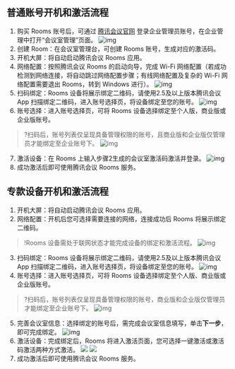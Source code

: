 ## 普通账号开机和激活流程
1. 购买 Rooms 账号后，可通过 [腾讯会议官网](https://meeting.tencent.com/) 登录企业管理员账号，在企业管理中打开“会议室管理”页面。
![img](https://dldir1.qq.com/download/support-center/image/rooms/meetingrooms_mgt.png)
2. 创建 Room：在会议室管理台，可创建 Rooms 账号，生成对应的激活码。
3. 开机大屏：将自动启动腾讯会议 Rooms 应用。
4. 网络配置：按照腾讯会议 Rooms 的启动向导，完成 Wi-Fi 网络配置（若成功检测到网络连接，将自动跳过网络配置步骤；有线网络配置及复杂的 Wi-Fi 网络配置需要退出 Rooms，转到 Windows 进行）。
![img](https://dldir1.qq.com/download/support-center/image/rooms/wifi_connect.png)
5. 扫码绑定：Rooms 设备将展示绑定二维码，请使用2.5及以上版本腾讯会议 App 扫描绑定二维码，进入账号选择页，将设备绑定至您的账号。
![img](https://dldir1.qq.com/download/support-center/image/rooms/scan_bind.png)
6. 账号选择：进入账号选择页，可将 Rooms 设备选择绑定至个人版，商业版或企业版账号。
>?扫码后，账号列表仅呈现具备管理权限的账号，且商业版和企业版仅管理员才能绑定至企业账号下。
![img](https://dldir1.qq.com/download/support-center/image/rooms/bind_account.png)
7. 激活设备：在 Rooms 上输入步骤2生成的会议室激活码激活并登录。
![img](https://dldir1.qq.com/download/support-center/image/rooms/input_keycode.png)
8. 成功激活后即可使用腾讯会议 Rooms 服务。


 
## 专款设备开机和激活流程
1. 开机大屏：将自动启动腾讯会议 Rooms 应用。
2. 网络配置：开机后您可选择需要连接的网络，连接成功后 Rooms 将展示绑定二维码。
>!Rooms 设备需处于联网状态才能完成设备的绑定和激活流程。
![img](https://dldir1.qq.com/download/support-center/image/rooms/sep_wifi_connect.png)
3. 扫码绑定：Rooms 设备将展示绑定二维码，请使用2.5及以上版本腾讯会议 App 扫描绑定二维码，进入账号选择页，将设备绑定至您的账号。
![img](https://dldir1.qq.com/download/support-center/image/rooms/spc_scan_bind.png)
4. 账号选择：进入账号选择页，可将 Rooms 设备选择绑定至个人版、商业版或企业版账号。
>?扫码后，账号列表仅呈现具备管理权限的账号，商业版和企业版仅管理员才能绑定至企业账号下。
![img](https://dldir1.qq.com/download/support-center/image/rooms/spc_bind_account.png)
5. 完善会议室信息：选择绑定的账号后，需完成会议室信息填写，单击**下一步**，即可完成绑定。
![img](https://dldir1.qq.com/download/support-center/image/rooms/spc_bind_set.png)
6. 激活设备：完成绑定后，Rooms 将进入激活页面，您可选择一键激活或激活码激活两种方式激活。
![](https://main.qcloudimg.com/raw/89fd4f9704d53fcdfd9a528ecb405045.png)
![](https://main.qcloudimg.com/raw/7a35e3d3b63ca7eface32a51ad67c60e.png)
7. 成功激活后即可使用腾讯会议 Rooms 服务。

